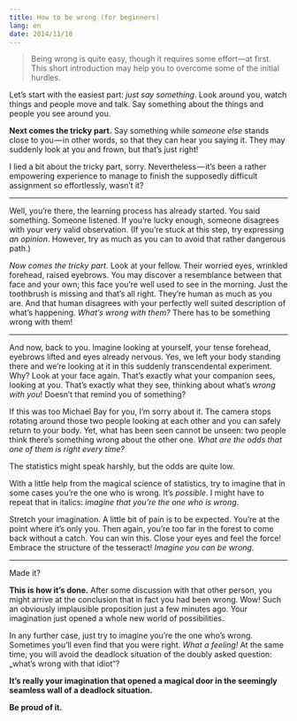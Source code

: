 ```yaml
---
title: How to be wrong (for beginners)
lang: en
date: 2014/11/18
---
```

> Being wrong is quite easy, though it requires some effort—at first. This short introduction may help you to overcome some of the initial hurdles.

Let’s start with the easiest part: *just say something*. Look around you, watch things and people move and talk. Say something about the things and people you see around you.

**Next comes the tricky part.** Say something while *someone else* stands close to you — in other words, so that they can hear you saying it. They may suddenly look at you and frown, but that’s just right!

I lied a bit about the tricky part, sorry. Nevertheless — it’s been a rather empowering experience to manage to finish the supposedly difficult assignment so effortlessly, wasn’t it?

***

Well, you’re there, the learning process has already started. You said something. Someone listened. If you’re lucky enough, someone disagrees with your very valid observation. (If you’re stuck at this step, try expressing *an opinion*. However, try as much as you can to avoid that rather dangerous path.)

*Now comes the tricky part.* Look at your fellow. Their worried eyes, wrinkled forehead, raised eyebrows. You may discover a resemblance between that face and your own; this face you’re well used to see in the morning. Just the toothbrush is missing and that’s all right. They’re human as much as you are. And that human disagrees with your perfectly well suited description of what’s happening. *What’s wrong with them?* There has to be something wrong with them!

***

And now, back to you. Imagine looking at yourself, your tense forehead, eyebrows lifted and eyes already nervous. Yes, we left your body standing there and we’re looking at it in this suddenly transcendental experiment. Why? Look at your face again. That’s exactly what your companion sees, looking at you. That’s exactly what they see, thinking about what’s *wrong with you*! Doesn’t that remind you of something?

If this was too Michael Bay for you, I’m sorry about it. The camera stops rotating around those two people looking at each other and you can safely return to your body. Yet, what has been seen cannot be unseen: two people think there’s something wrong about the other one. *What are the odds that one of them is right every time?*

The statistics might speak harshly, but the odds are quite low.

With a little help from the magical science of statistics, try to imagine that in some cases you’re the one who is wrong. It’s *possible*. I might have to repeat that in italics: *imagine that you’re the one who is wrong*.

Stretch your imagination. A little bit of pain is to be expected. You’re at the point where it’s only you. Then again, you’re too far in the forest to come back without a catch. You can win this. Close your eyes and feel the force! Embrace the structure of the tesseract! *Imagine you can be wrong.*

***

Made it?

**This is how it’s done.** After some discussion with that other person, you might arrive at the conclusion that in fact you had been wrong. Wow! Such an obviously implausible proposition just a few minutes ago. Your imagination just opened a whole new world of possibilities.

In any further case, just try to imagine you’re the one who’s wrong. Sometimes you’ll even find that you were right. *What a feeling!* At the same time, you will avoid the deadlock situation of the doubly asked question: „what’s wrong with that idiot“?

**It’s really your imagination that opened a magical door in the seemingly seamless wall of a deadlock situation.**

**Be proud of it.**